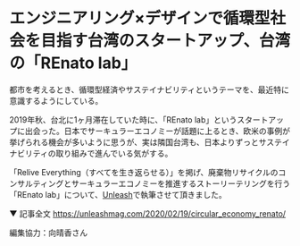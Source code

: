 # エンジニアリング×デザインで循環型社会を目指す台湾のスタートアップ、台湾の「REnato lab」

都市を考えるとき、循環型経済やサステイナビリティというテーマを、最近特に意識するようにしている。

2019年秋、台北に1ヶ月滞在していた時に、「REnato lab」というスタートアップに出会った。日本でサーキュラーエコノミーが話題に上るとき、欧米の事例が挙げられる機会が多いように思うが、実は隣国台湾も、日本よりずっとサステイナビリティの取り組みで進んでいる気がする。

「Relive Everything（すべてを生き返らせる）」を掲げ、廃棄物リサイクルのコンサルティングとサーキュラーエコノミーを推進するストーリーテリングを行う「REnato lab」について、[Unleash](https://unleashmag.com/)で執筆させて頂きました。

▼ 記事全文
https://unleashmag.com/2020/02/19/circular_economy_renato/

編集協力：向晴香さん